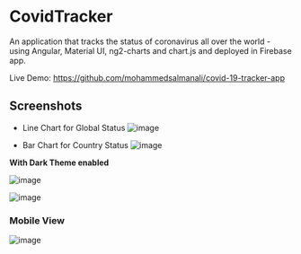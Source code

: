 # CovidTracker

An application that tracks the status of coronavirus all over the world - using Angular, Material UI, ng2-charts and chart.js and deployed in Firebase app.

Live Demo: https://github.com/mohammedsalmanali/covid-19-tracker-app

## Screenshots

- Line Chart for Global Status
![image](https://user-images.githubusercontent.com/36665975/99065401-5a64a200-25cd-11eb-8aa4-59e7329d27ab.png)

- Bar Chart for Country Status
![image](https://user-images.githubusercontent.com/36665975/99065472-749e8000-25cd-11eb-9489-e3d47828f315.png)

**With Dark Theme enabled**

![image](https://user-images.githubusercontent.com/36665975/101586269-955cc880-3a07-11eb-8c81-eb7367e2afe4.png)

![image](https://user-images.githubusercontent.com/36665975/101586405-dc4abe00-3a07-11eb-85bb-f17ef0bf7e21.png)

### Mobile View

![image](https://user-images.githubusercontent.com/36665975/99064210-a31b5b80-25cb-11eb-844a-7e83244f50e0.png)




